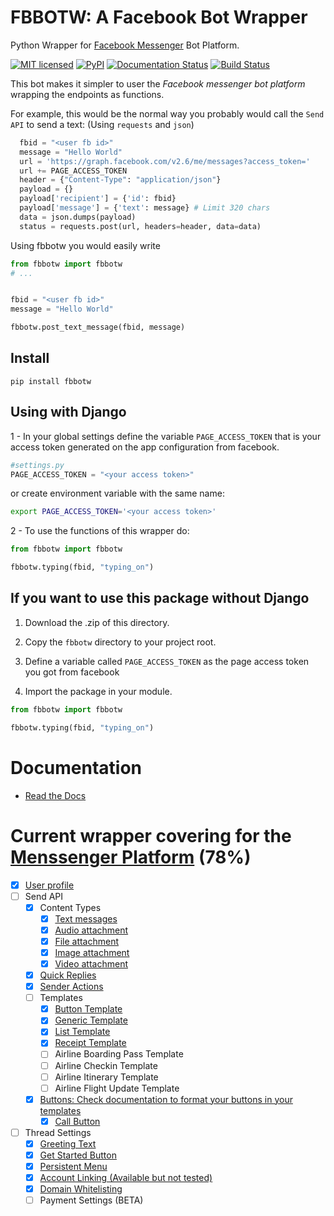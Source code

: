# FBBOTW: A Facebook Bot Wrapper
Python Wrapper for [Facebook Messenger](https://developers.facebook.com/products/messenger/) Bot Platform.

[![MIT licensed](https://img.shields.io/badge/license-MIT-blue.svg)](https://raw.githubusercontent.com/hyperium/hyper/master/LICENSE) [![PyPI](https://img.shields.io/pypi/v/fbbotw.svg)](https://pypi.python.org/pypi?name=fbbotw&:action=display) [![Documentation Status](https://readthedocs.org/projects/fbbotw/badge/?version=latest)](http://fbbotw.readthedocs.io/en/latest/?badge=latest) [![Build Status](https://travis-ci.org/JoabMendes/fbbotw.svg?branch=master)](https://travis-ci.org/JoabMendes/fbbotw)

This bot makes it simpler to user the *Facebook messenger bot platform*  wrapping the endpoints as functions.

For example, this would be the normal way you probably would call the `Send API` to send a text:
(Using `requests` and `json`)

```py
  fbid = "<user fb id>"
  message = "Hello World"
  url = 'https://graph.facebook.com/v2.6/me/messages?access_token='
  url += PAGE_ACCESS_TOKEN
  header = {"Content-Type": "application/json"}
  payload = {}
  payload['recipient'] = {'id': fbid}
  payload['message'] = {'text': message} # Limit 320 chars
  data = json.dumps(payload)
  status = requests.post(url, headers=header, data=data)
```

Using fbbotw you would easily write

```py
from fbbotw import fbbotw
# ...


fbid = "<user fb id>"
message = "Hello World"

fbbotw.post_text_message(fbid, message)

```

## Install

```
pip install fbbotw
```

## Using with Django

1 - In your global settings define the variable `PAGE_ACCESS_TOKEN` that is
your access token generated on the app configuration from facebook.

```py
#settings.py
PAGE_ACCESS_TOKEN = "<your access token>"
```

or create environment variable with the same name:

```sh
export PAGE_ACCESS_TOKEN='<your access token>'
```

2 - To use the functions of this wrapper do:

```py
from fbbotw import fbbotw

fbbotw.typing(fbid, "typing_on")

```

## If you want to use this package without Django

1. Download the .zip of this directory.

2. Copy the `fbbotw` directory to your project root.

3. Define a variable called `PAGE_ACCESS_TOKEN` as the page access token you got from facebook

4. Import the package in your module.

```py
from fbbotw import fbbotw

fbbotw.typing(fbid, "typing_on")
```

# Documentation

- [Read the Docs](http://fbbotw.readthedocs.io/en/latest/)

# Current wrapper covering for the [Menssenger Platform](https://developers.facebook.com/docs/messenger-platform/product-overview) (78%)

- [x] [User profile](https://developers.facebook.com/docs/messenger-platform/user-profile)
- [ ] Send API
    - [x] Content Types
        - [x] [Text messages](https://developers.facebook.com/docs/messenger-platform/send-api-reference/text-message)
        - [x] [Audio attachment](https://developers.facebook.com/docs/messenger-platform/send-api-reference/audio-attachment)
        - [x] [File attachment](https://developers.facebook.com/docs/messenger-platform/send-api-reference/file-attachment)
        - [x] [Image attachment](https://developers.facebook.com/docs/messenger-platform/send-api-reference/image-attachment)
        - [x] [Video attachment](https://developers.facebook.com/docs/messenger-platform/send-api-reference/video-attachment)
    - [x] [Quick Replies](https://developers.facebook.com/docs/messenger-platform/send-api-reference/quick-replies)
    - [x] [Sender Actions](https://developers.facebook.com/docs/messenger-platform/send-api-reference/sender-actions)
    - [ ] Templates
        - [x] [Button Template](https://developers.facebook.com/docs/messenger-platform/send-api-reference/button-template)
        - [x] [Generic Template](https://developers.facebook.com/docs/messenger-platform/send-api-reference/generic-template)
        - [x] [List Template](https://developers.facebook.com/docs/messenger-platform/send-api-reference/list-template)
        - [x] [Receipt Template](https://developers.facebook.com/docs/messenger-platform/send-api-reference/receipt-template)
        - [ ] Airline Boarding Pass Template
        - [ ] Airline Checkin Template
        - [ ] Airline Itinerary Template
        - [ ] Airline Flight Update Template
    - [x] [Buttons: Check documentation to format your buttons in your templates](https://developers.facebook.com/docs/messenger-platform/send-api-reference/share-button)
        - [x] [Call Button](https://developers.facebook.com/docs/messenger-platform/send-api-reference/call-button)
- [ ] Thread Settings
  - [x] [Greeting Text](https://developers.facebook.com/docs/messenger-platform/thread-settings/greeting-text)
  - [x] [Get Started Button](https://developers.facebook.com/docs/messenger-platform/thread-settings/get-started-button)
  - [x] [Persistent Menu](https://developers.facebook.com/docs/messenger-platform/thread-settings/persistent-menu)
  - [X] [Account Linking (Available but not tested)](https://developers.facebook.com/docs/messenger-platform/thread-settings/account-linking)
  - [x] [Domain Whitelisting](https://developers.facebook.com/docs/messenger-platform/thread-settings/domain-whitelisting)
  - [ ] Payment Settings (BETA)
